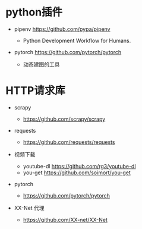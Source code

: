 # python插件

- pipenv <https://github.com/pypa/pipenv>

  - Python Development Workflow for Humans.

- pytorch <https://github.com/pytorch/pytorch>

  - 动态建图的工具

# HTTP请求库

- scrapy

  - <https://github.com/scrapy/scrapy>

- requests

  - <https://github.com/requests/requests>

- 视频下载

  - youtube-dl <https://github.com/rg3/youtube-dl>
  - you-get <https://github.com/soimort/you-get>

- pytorch

  - <https://github.com/pytorch/pytorch>

- XX-Net 代理

  - <https://github.com/XX-net/XX-Net>
